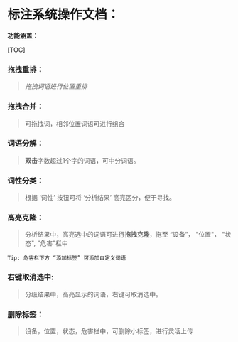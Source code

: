 # 标注系统操作文档：



**功能涵盖：**



[TOC]

### 	拖拽重排：

> *拖拽词语进行位置重排*

### 	拖拽合并：

> 可拖拽词，相邻位置词语可进行组合

### 	词语分解：

> **双击**字数超过1个字的词语，可中分词语。

### 词性分类：

> 根据 ‘词性’ 按钮可将 ‘分析结果’ 高亮区分，便于寻找。

###   高亮克隆：

> 分析结果中，高亮选中的词语可进行**拖拽克隆**，拖至  “设备”， "位置"， "状态",  "危害"栏中

```
Tip: 危害栏下方 “添加标签” 可添加自定义词语
```

###   右键取消选中:

> 分级结果中，高亮显示的词语，右键可取消选中。

###   删除标签：

> 设备，位置，状态，危害栏中，可删除小标签，进行灵活上传
